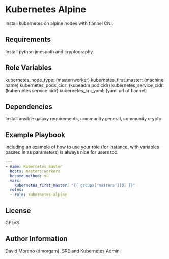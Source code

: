 Kubernetes Alpine
=========

Install kubernetes on alpine nodes with flannel CNI.

Requirements
------------

Install python jmespath and cryptography.

Role Variables
--------------

kubernetes_node_type:    (master/worker)
kubernetes_first_master: (machine name)
kubernetes_pods_cidr:    (kubeadm pod cidr)
kubernetes_service_cidr: (kubernetes service cidr)
kubernetes_cni_yaml:     (yaml url of flannel)

Dependencies
------------

Install ansible galaxy requirements, community.general, community.crypto

Example Playbook
----------------

Including an example of how to use your role (for instance, with variables passed in as parameters) is always nice for users too:

```yaml
---
- name: Kubernetes master
  hosts: masters:workers
  become_method: su
  vars:
    kubernetes_first_master: "{{ groups['masters'][0] }}"
  roles:
  - role: kubernetes-alpine
```

License
-------

GPLv3

Author Information
------------------

David Moreno (dmorgam), SRE and Kubernetes Admin

